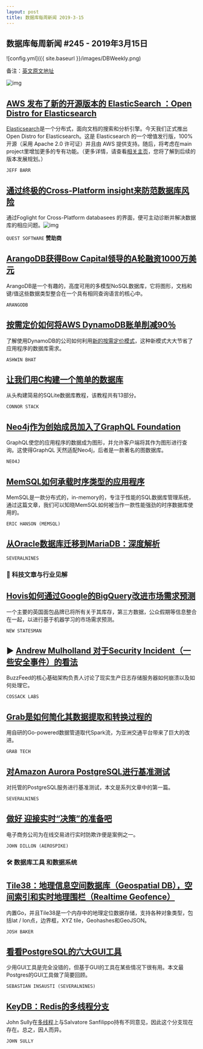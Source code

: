 ```yaml
---
layout: post
title: 数据库每周新闻 2019-3-15
---
```


## 数据库每周新闻 #245 - 2019年3月15日
![config.yml]({{ site.baseurl }}/images/DBWeekly.png)

备注：[英文原文地址](https://dbweekly.com/issues/245)

![img](https://res.cloudinary.com/cpress/image/upload/w_1280,e_sharpen:60/xgvlaxxlszomwh6k0ioa.jpg)

## [AWS 发布了新的开源版本的 ElasticSearch ：Open Distro for Elasticsearch](https://dbweekly.com/link/60716/web)  
[Elasticsearch](https://github.com/elastic/elasticsearch)是一个分布式，面向文档的搜索和分析引擎。今天我们正式推出 Open Distro for Elasticsearch。这是 Elasticsearch 的一个增值发行版，100% 开源（采用 Apache 2.0 许可证）并且由 AWS 提供支持。随后，将考虑在main project里增加更多的专有功能。（更多详情，请查看[相关主页](<https://opendistro.github.io/for-elasticsearch/>)，您将了解到后续的版本发展规划。）

`JEFF BARR`

## [通过终极的Cross-Platform insight来防范数据库风险](https://dbweekly.com/link/60720/web) 

通过Foglight for Cross-Platform databasees 的界面，便可主动诊断并解决数据库的相应问题。![img](https://copm.s3.amazonaws.com/5ed268e4.jpg)

`QUEST SOFTWARE` **赞助商**

## [ArangoDB获得Bow Capital领导的A轮融资1000万美元](https://dbweekly.com/link/60719/web)
ArangoDB是一个有趣的，高度可用的多模型NoSQL数据库，它将图形，文档和键/值这些数据类型整合在一个具有相同查询语言的核心中。

`ARANGODB` 

## [按需定价如何将AWS DynamoDB账单削减90％](https://dbweekly.com/link/60721/web) 
了解使用DynamoDB的公司如何利用[新的按需定价模式](https://dbweekly.com/link/60722/web)，这种新模式大大节省了应用程序的数据库需求。

`ASHWIN BHAT`

## [让我们用C构建一个简单的数据库](https://dbweekly.com/link/60723/web)
从头构建简易的SQLite数据库教程，该教程共有13部分。

`CONNOR STACK`

## [Neo4j作为创始成员加入了GraphQL Foundation](https://dbweekly.com/link/60725/web)
GraphQL使您的应用程序的数据成为图形，并允许客户端将其作为图形进行查询。这使得GraphQL 天然适配Neo4j，后者是一款著名的图数据库。

`NEO4J`

## [MemSQL如何承载时序类型的应用程序](https://dbweekly.com/link/60727/web)
MemSQL是一款分布式的，in-memory的，专注于性能的SQL数据库管理系统， 通过这篇文章，我们可以知晓MemSQL如何被当作一款性能强劲的时序数据库使用的。

`ERIC HANSON (MEMSQL)`

## [从Oracle数据库迁移到MariaDB：深度解析](https://dbweekly.com/link/60729/web)
`SEVERALNINES`

### 📖 科技文章与行业见解



## [Hovis如何通过Google的BigQuery改进市场需求预测](https://dbweekly.com/link/60731/web) 

一个主要的英国面包品牌已将所有关于其库存，第三方数据，公众假期等信息整合在一起，以进行基于机器学习的市场需求预测。

`NEW STATESMAN`

## ▶   [Andrew Mulholland 对于Security Incident（一些安全事件）的看法](https://dbweekly.com/link/60733/web) 
BuzzFeed的核心基础架构负责人讨论了现实生产日志存储服务器如何崩溃以及如何处理它。

`COSSACK LABS`

## [Grab是如何简化其数据提取和转换过程的](https://dbweekly.com/link/60735/web)

用自研的Go-powered数据管道取代Spark流，为亚洲交通平台带来了巨大的改进。

`GRAB TECH` 

## [对Amazon Aurora PostgreSQL进行基准测试](https://dbweekly.com/link/60737/web)

对托管的PostgreSQL服务进行基准测试，本文是系列文章中的第一篇。

`SEVERALNINES`

## [做好 迎接实时“决策”的准备吧](https://dbweekly.com/link/60739/web)

电子商务公司为在线交易进行实时防欺诈便是案例之一。

`JOHN DILLON (AEROSPIKE)`

### 🛠 数据库工具 和数据系统

## [Tile38：地理信息空间数据库（Geospatial DB），空间索引和实时地理围栏（Realtime Geofence）](https://dbweekly.com/link/60741/web)

内置Go，并且Tile38是一个内存中的地理定位数据存储，支持各种对象类型，包括lat / lon点，边界框，XYZ tile，Geohashes和GeoJSON。

`JOSH BAKER`

## [看看PostgreSQL的六大GUI工具](https://dbweekly.com/link/60743/web)

少用GUI工具是完全没错的，但基于GUI的工具在某些情况下很有用。本文最Postgres的GUI工具做了简要回顾。

`SEBASTIAN INSAUSTI (SEVERALNINES)`

## [KeyDB：Redis的多线程分支](https://dbweekly.com/link/60745/web)

John Sully在[多线程](https://dbweekly.com/link/60747/web)上与Salvatore Sanfilippo持有不同意见，因此这个分支现在存在。总之，因人而异。

`JOHN SULLY`